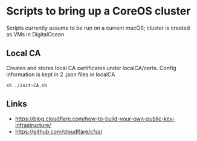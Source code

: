 # Scripts to bring up a CoreOS cluster
Scripts currently assume to be run on a current macOS; cluster is created as VMs in DigitalOcean

## Local CA
Creates and stores local CA certificates under localCA/certs. Config information is kept in 2 .json files in localCA
```
sh ./init-CA.sh
```

## Links
  - https://blog.cloudflare.com/how-to-build-your-own-public-key-infrastructure/
  - https://github.com/cloudflare/cfssl
